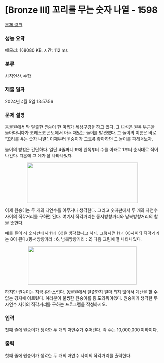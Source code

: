 # [Bronze III] 꼬리를 무는 숫자 나열 - 1598 

[문제 링크](https://www.acmicpc.net/problem/1598) 

### 성능 요약

메모리: 108080 KB, 시간: 112 ms

### 분류

사칙연산, 수학

### 제출 일자

2024년 4월 5일 13:57:56

### 문제 설명

<p>동물원에서 막 탈출한 원숭이 한 마리가 세상구경을 하고 있다. 그 녀석은 원주 부근을 돌아다니다가 코레스코 콘도에서 아주 재밌는 놀이를 발견했다. 그 놀이의 이름은 바로 “꼬리를 무는 숫자 나열”. 이제부터 원숭이가 그토록 좋아하던 그 놀이를 파헤쳐보자.</p>

<p>놀이의 방법은 간단하다. 일단 4줄짜리 표에 왼쪽부터 수를 아래로 1부터 순서대로 적어나간다. 다음에 그 예가 잘 나타나있다.</p>

<p style="text-align: center;"><img alt="" height="131" src="https://www.acmicpc.net/upload/201004/psw1.png" width="361"></p>

<p>이제 원숭이는 두 개의 자연수를 아무거나 생각한다. 그리고 숫자판에서 두 개의 자연수 사이의 직각거리를 구하면 된다. 여기서 직각거리는 동서방향거리와 남북방향거리의 합을 뜻한다.</p>

<p>예를 들어 저 숫자판에서 11과 33을 생각했다고 하자. 그렇다면 11과 33사이의 직각거리는 8이 된다.(동서방향거리 : 6, 남북방향거리 : 2) 다음 그림에 잘 나타나있다.</p>

<p style="text-align: center;"><img alt="" height="124" src="https://www.acmicpc.net/upload/201004/psw2.png" width="354"></p>

<p>하지만 원숭이는 지금 혼란스럽다. 동물원에서 탈출한지 얼마 되지 않아서 계산을 할 수 없는 경지에 이르렀다. 여러분이 불쌍한 원숭이를 좀 도와줘야겠다. 원숭이가 생각한 두 자연수 사이의 직각거리를 구하는 프로그램을 작성하시오.</p>

### 입력 

 <p>첫째 줄에 원숭이가 생각한 두 개의 자연수가 주어진다. 각 수는 10,000,000 이하이다.</p>

### 출력 

 <p>첫째 줄에 원숭이가 생각한 두 개의 자연수 사이의 직각거리를 출력한다.</p>

